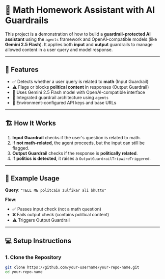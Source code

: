 # 🤖 Math Homework Assistant with AI Guardrails

This project is a demonstration of how to build a **guardrail-protected AI assistant** using the `agents` framework and OpenAI-compatible models (like **Gemini 2.5 Flash**). It applies both **input** and **output** guardrails to manage allowed content in a user query and model response.

--- 
  
## 📌 Features    

- ✅ Detects whether a user query is related to **math** (Input Guardrail)
- ⚠️ Flags or blocks **political content** in responses (Output Guardrail)
- 🧠 Uses Gemini 2.5 Flash model with OpenAI-compatible interface
- 🚦 Integrated guardrail architecture using `agents`
- 🔐 Environment-configured API keys and base URLs

---

## 🏗️ How It Works

1. **Input Guardrail** checks if the user's question is related to math.
2. If **not math-related**, the agent proceeds, but the input can still be flagged.
3. **Output Guardrail** checks if the response is **politically related**.
4. If **politics is detected**, it raises a `OutputGuardrailTripwireTriggered`.

---

## 🧪 Example Usage

**Query**: `"TELL ME politcain zulfikar ali bhutto"`

**Flow**:

- ✅ Passes input check (not a math question)
- ❌ Fails output check (contains political content)
- ⚠️ Triggers Output Guardrail

---

## 💻 Setup Instructions

### 1. Clone the Repository

```bash
git clone https://github.com/your-username/your-repo-name.git
cd your-repo-name









